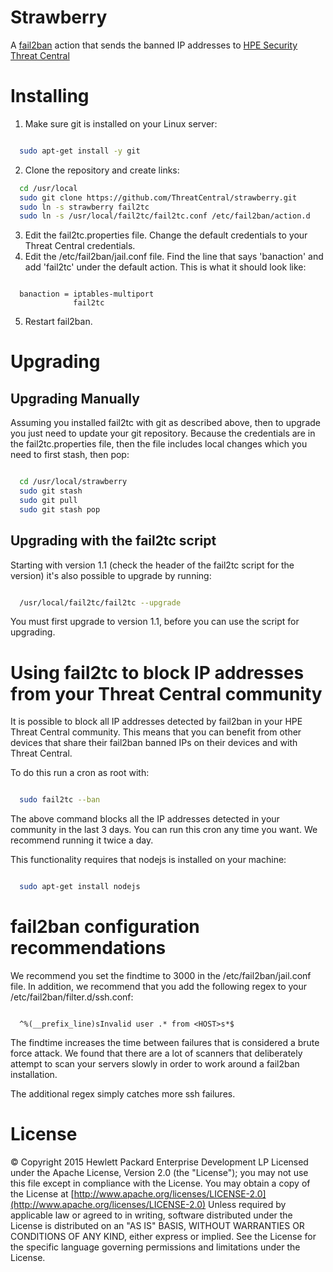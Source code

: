 # Strawberry
A [fail2ban](http://www.fail2ban.org/wiki/index.php/Main_Page) action that 
sends the banned IP addresses to [HPE Security Threat Central](https://threatcentral.io/tc)

# Installing

1) Make sure git is installed on your Linux server:
```bash

  sudo apt-get install -y git
```

2) Clone the repository and create links:

```bash
  cd /usr/local
  sudo git clone https://github.com/ThreatCentral/strawberry.git
  sudo ln -s strawberry fail2tc
  sudo ln -s /usr/local/fail2tc/fail2tc.conf /etc/fail2ban/action.d
```

3) Edit the fail2tc.properties file. Change the default credentials to your Threat Central 
credentials.
4) Edit the /etc/fail2ban/jail.conf file. Find the line that says 'banaction' and add 'fail2tc'
under the default action. This is what it should look like:

```

  banaction = iptables-multiport
              fail2tc
```

5) Restart fail2ban.

# Upgrading

## Upgrading Manually

Assuming you installed fail2tc with git as described above, then to upgrade you
just need to update your git repository. Because the credentials are in the 
fail2tc.properties file, then the file includes local changes which you need to first
stash, then pop:

```bash

  cd /usr/local/strawberry
  sudo git stash
  sudo git pull
  sudo git stash pop
```

## Upgrading with the fail2tc script

Starting with version 1.1 (check the header of the fail2tc script for the version) it's also 
possible to upgrade by running:

```bash

  /usr/local/fail2tc/fail2tc --upgrade
```

You must first upgrade to version 1.1, before you can use the script for upgrading. 

# Using fail2tc to block IP addresses from your Threat Central community

It is possible to block all IP addresses detected by fail2ban in your HPE Threat
Central community. This means that you can benefit from other devices that share
their fail2ban banned IPs on their devices and with Threat Central.

To do this run a cron as root with:

```bash

  sudo fail2tc --ban
```

The above command  blocks all the IP addresses detected in your community in
the last 3 days. You can run this cron any time you want. We recommend running it twice a day.

This functionality requires that nodejs is installed on your machine:

```bash

  sudo apt-get install nodejs
```

# fail2ban configuration recommendations

We recommend you set the findtime to 3000 in the /etc/fail2ban/jail.conf file. 
In addition, we recommend that you add the following regex to your
/etc/fail2ban/filter.d/ssh.conf:

```

  ^%(__prefix_line)sInvalid user .* from <HOST>s*$
```

The findtime increases the time between failures that is considered a brute
force attack. We found that there are a lot of scanners that
deliberately attempt to scan your servers slowly in order to work around a fail2ban
installation.

The additional regex simply catches more ssh failures.

# License

&copy; Copyright 2015 Hewlett Packard Enterprise Development LP Licensed under the Apache License, Version 2.0 (the "License"); you may not use this file except in compliance with the License. You may obtain a copy of the License at [http://www.apache.org/licenses/LICENSE-2.0](http://www.apache.org/licenses/LICENSE-2.0) Unless required by applicable law or agreed to in writing, software distributed under the License is distributed on an "AS IS" BASIS, WITHOUT WARRANTIES OR CONDITIONS OF ANY KIND, either express or implied. See the License for the specific language governing permissions and limitations under the License.
